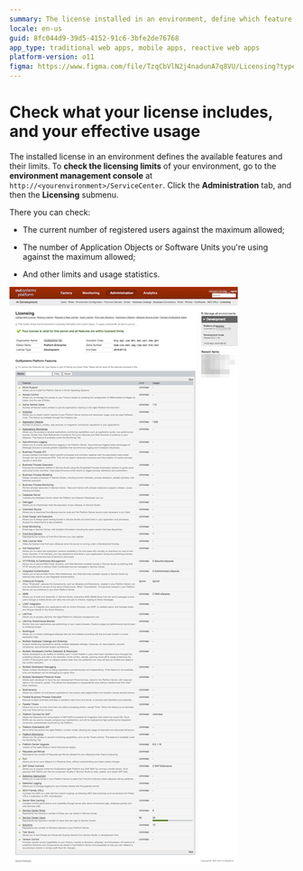 ```yaml
---
summary: The license installed in an environment, define which feature are available and their limits. You can check your licensing limits on the environment management console.
locale: en-us
guid: 8fc044d9-39d5-4152-91c6-3bfe2de76768
app_type: traditional web apps, mobile apps, reactive web apps
platform-version: o11
figma: https://www.figma.com/file/TzqCbVlN2j4nadunA7q8VU/Licensing?type=design&node-id=1318%3A961&mode=design&t=VnW42OvKxOaaShU8-1
---
```


# Check what your license includes, and your effective usage

The installed license in an environment defines the available features and their limits. To **check the licensing limits** of your environment, go to the **environment management console** at `http://<yourenvironment>/ServiceCenter`. Click the **Administration** tab, and then the **Licensing** submenu.

There you can check:

* The current number of registered users against the maximum allowed;

* The number of Application Objects or Software Units you're using against the maximum allowed;

* And other limits and usage statistics.

![Screenshot of the Environment Management Console showing the Licensing screen with various platform features and their usage limits.](images/check-license-includes_0.png "Environment Management Console Licensing Screen")

